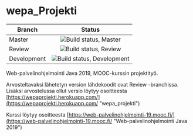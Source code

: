 # wepa_Projekti  

| Branch        | Status        |
| ------------- |:-------------:|
| Master      | ![Build status, Master](https://travis-ci.org/PhanaThor/wepa_Projekti.svg?branch=master "Build status, Master") |
| Review      | ![Build status, Review](https://travis-ci.org/PhanaThor/wepa_Projekti.svg?branch=review "Build status, Review") |
| Development      | ![Build status, Development](https://travis-ci.org/PhanaThor/wepa_Projekti.svg?branch=development "Build status, Development") |


Web-palvelinohjelmointi Java 2019, MOOC-kurssin projektityö.

Arvosteltavaksi lähetetyn version lähdekoodit ovat Review -branchissa. Lisäksi arvostelussa ollut versio löytyy osoitteesta [https://wepaprojekti.herokuapp.com/](https://wepaprojekti.herokuapp.com/ "wepa_projekti")

Kurssi löytyy osoitteesta [https://web-palvelinohjelmointi-19.mooc.fi/](https://web-palvelinohjelmointi-19.mooc.fi/ "Web-palvelinohjelmointi Java 2019")

